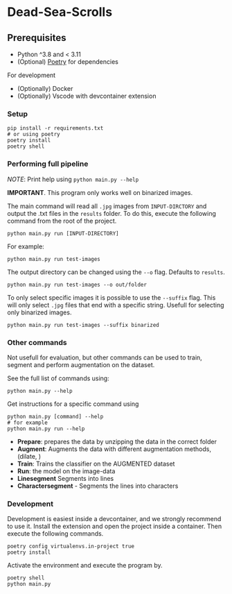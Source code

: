 # Dead-Sea-Scrolls

## Prerequisites

- Python ^3.8 and < 3.11
- (Optional) [Poetry](https://python-poetry.org/) for dependencies

For development
- (Optionally) Docker 
- (Optionally) Vscode with devcontainer extension

### Setup

    pip install -r requirements.txt
    # or using poetry
    poetry install
    poetry shell


### Performing full pipeline

*NOTE*: Print help using `python main.py --help`

**IMPORTANT**. This program only works well on binarized images.

The main command will read all `.jpg` images from `INPUT-DIRCTORY` and output the .txt files in the `results` folder. To do this, execute the following command from the root of the project.

    python main.py run [INPUT-DIRECTORY]

For example:

    python main.py run test-images

The output directory can be changed using the `--o` flag. Defaults to `results`.

    python main.py run test-images --o out/folder
    
To only select specific images it is possible to use the `--suffix` flag. This will only select `.jpg` files that end with a specific string. Usefull for selecting only binarized images.

    python main.py run test-images --suffix binarized


### Other commands

Not usefull for evaluation, but other commands can be used to train, segment and perform augmentation on the dataset.

See the full list of commands using:

    python main.py --help

Get instructions for a specific command using

    python main.py [command] --help
    # for example
    python main.py run --help

- **Prepare**: prepares the data by unzipping the data in the correct folder
- **Augment**: Augments the data with different augmentation methods, (dilate, )
- **Train**: Trains the classifier on the AUGMENTED dataset
- **Run**: the model on the image-data
- **Linesegment** Segments into lines
- **Charactersegment** - Segments the lines into characters

### Development

Development is easiest inside a devcontainer, and we strongly recommend to use it. Install the extension and open the project inside a container. Then execute the following commands.

    poetry config virtualenvs.in-project true
    poetry install


Activate the environment and execute the program by.


    poetry shell
    python main.py

